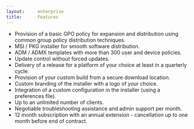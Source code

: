 ```yaml
---
layout:		enterprise
title:		Features
---
```

- Provision of a basic GPO policy for expansion and distribution using common group policy distribution techniques.
- MSI / PKG installer for smooth software distribution.
- ADM / ADMX templates with more than 300 user and device policies.
- Update control without forced updates.
- Delivery of a release for a platform of your choice at least in a quarterly cycle.
- Provision of your custom build from a secure download location.
- Custom branding of the installer with a logo of your choice.
- Integration of a custom configuration in the installer (using a preferences file).
- Up to an unlimited number of clients.
- Negotiable troubleshooting assistance and admin support per month.
- 12 month subscription with an annual extension - cancellation up to one month before end of contract.